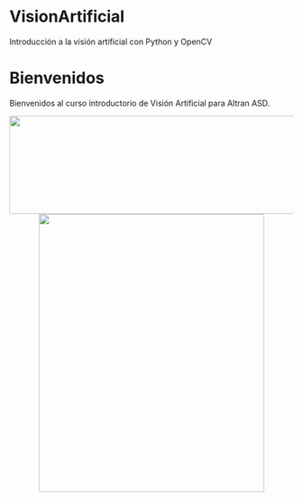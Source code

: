 # VisionArtificial
Introducción a la visión artificial con Python y OpenCV

# Bienvenidos
Bienvenidos al curso introductorio de Visión Artificial para Altran ASD.

<img style="display: block; margin-left: auto; margin-right: auto;" src="https://www.altran.com/as-content/themes/altran/images/logo.svg" alt="" width="547" height="174" />

<img style="display: block; margin-left: auto; margin-right: auto;" src="https://upload.wikimedia.org/wikipedia/commons/thumb/3/32/OpenCV_Logo_with_text_svg_version.svg/1200px-OpenCV_Logo_with_text_svg_version.svg.png" alt="" width="400" height="493" />
